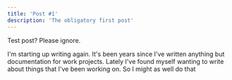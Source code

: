 ```yaml
---
title: 'Post #1'
description: 'The obligatory first post'
---
```


Test post? Please ignore.

<!-- excerpt -->

I'm starting up writing again. It's been years since I've written anything but
documentation for work projects. Lately I've found myself wanting to write about
things that I've been working on. So I might as well do that
